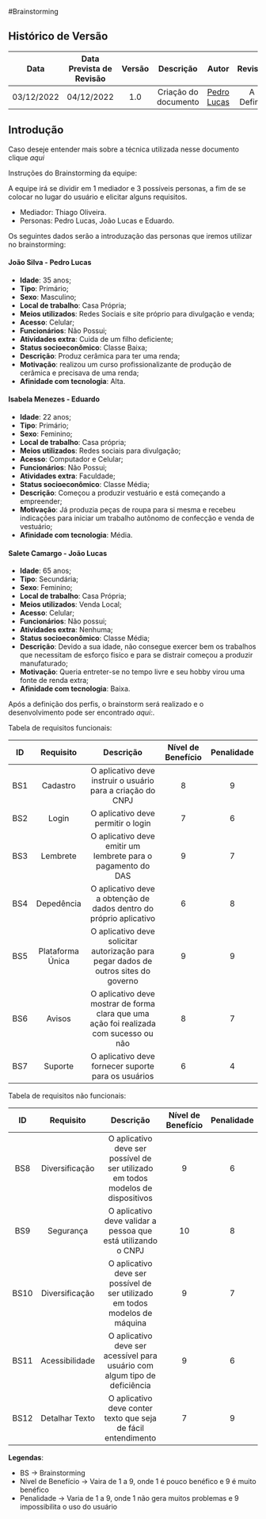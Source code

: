 #Brainstorming

## Histórico de Versão

|Data|Data Prevista de Revisão|Versão|Descrição|Autor|Revisor|
| :----------: |:----------:| :------: | :-----------: | :---------: |:---------: |
|03/12/2022|04/12/2022|1.0|Criação do documento| [Pedro Lucas](https://github.com/PedroLSF) |A Definir|

## Introdução
Caso deseje entender mais sobre a técnica utilizada nesse documento clique *aqui*

Instruções do Brainstorming da equipe:


A equipe irá se dividir em 1 mediador e 3 possíveis personas, a fim de se colocar no lugar do usuário e elicitar alguns requisitos.

* Mediador: Thiago Oliveira.
* Personas: Pedro Lucas, João Lucas e Eduardo.

Os seguintes dados serão a introduzação das personas que iremos utilizar no brainstorming:

#### João Silva - Pedro Lucas
* **Idade**: 35 anos;
* **Tipo**: Primário;
* **Sexo**: Masculino;
* **Local de trabalho**: Casa Própria;
* **Meios utilizados**: Redes Sociais e site próprio para divulgação e venda;
* **Acesso**: Celular;
* **Funcionários**: Não Possui;
* **Atividades extra**: Cuida de um filho deficiente;
* **Status socioeconômico**: Classe Baixa;
* **Descrição**: Produz cerâmica para ter uma renda;
* **Motivação**: realizou um curso profissionalizante de produção de cerâmica e precisava de uma renda;
* **Afinidade com tecnologia**: Alta.

#### Isabela Menezes - Eduardo
* **Idade**: 22 anos;
* **Tipo**: Primário;
* **Sexo**: Feminino;
* **Local de trabalho**: Casa própria;
* **Meios utilizados**: Redes sociais para divulgação;
* **Acesso**: Computador e Celular;
* **Funcionários**: Não Possui;
* **Atividades extra**: Faculdade;
* **Status socioeconômico**: Classe Média;
* **Descrição**: Começou a produzir vestuário e está começando a empreender;
* **Motivação**: Já produzia peças de roupa para si mesma e recebeu indicações para iniciar um trabalho autônomo de confecção e venda de vestuário;
* **Afinidade com tecnologia**: Média.

#### Salete Camargo - João Lucas
* **Idade**: 65 anos;
* **Tipo**: Secundária;
* **Sexo**: Feminino;
* **Local de trabalho**: Casa Própria;
* **Meios utilizados**: Venda Local;
* **Acesso**: Celular;
* **Funcionários**: Não possui;
* **Atividades extra**: Nenhuma;
* **Status socioeconômico**: Classe Média;
* **Descrição**: Devido a sua idade, não consegue exercer bem os trabalhos que necessitam de esforço fisíco e para se distrair começou a produzir manufaturado;
* **Motivação**: Queria entreter-se no tempo livre e seu hobby virou uma fonte de renda extra;
* **Afinidade com tecnologia**: Baixa.

Após a definição dos perfis, o brainstorm será realizado e o desenvolvimento pode ser encontrado *aqui:*.

Tabela de requisitos funcionais:

|ID|Requisito|Descrição|Nível de Benefício| Penalidade |
| :----------: |:----------:| :------: | :-----------: | :---------: |
|BS1|Cadastro|O aplicativo deve instruir o usuário para a criação do CNPJ|8|9|
|BS2|Login|O aplicativo deve permitir o login|7|6|
|BS3|Lembrete|O aplicativo deve emitir um lembrete para o pagamento do DAS|9|7|
|BS4|Depedência|O aplicativo deve a obtenção de dados dentro do próprio aplicativo|6|8|
|BS5|Plataforma Única|O aplicativo deve solicitar autorização para pegar dados de outros sites do governo|9|9|
|BS6|Avisos|O aplicativo deve mostrar de forma clara que uma ação foi realizada com sucesso ou não|8|7|
|BS7|Suporte|O aplicativo deve fornecer suporte para os usuários|6|4|


Tabela de requisitos não funcionais:

|ID|Requisito|Descrição|Nível de Benefício| Penalidade |
| :----------: |:----------:| :------: | :-----------: | :---------: |
|BS8|Diversificação|O aplicativo deve ser possível de ser utilizado em todos modelos de dispositivos|9|6|
|BS9|Segurança|O aplicativo deve validar a pessoa que está utilizando o CNPJ|10|8|
|BS10|Diversificação|O aplicativo deve ser possível de ser utilizado em todos modelos de máquina|9|7|
|BS11|Acessibilidade|O aplicativo deve ser acessível para usuário com algum tipo de deficiência|9|6|
|BS12|Detalhar Texto|O aplicativo deve conter texto que seja de fácil entendimento|7|9|

**Legendas**:
* BS -> Brainstorming
* Nível de Benefício -> Vaira de 1 a 9, onde 1 é pouco benéfico e 9 é muito benéfico
* Penalidade -> Varia de 1 a 9, onde 1 não gera muitos problemas e 9 impossibilita o uso do usuário

